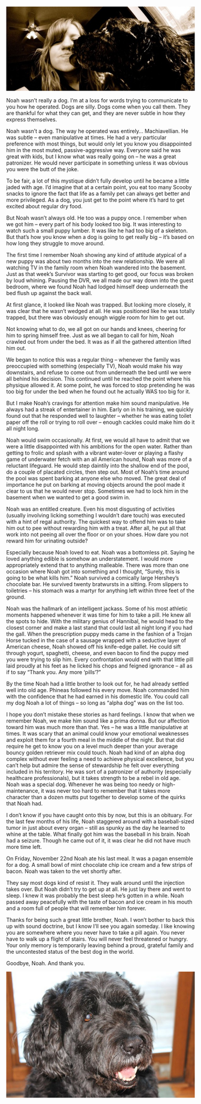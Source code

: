 <!--Noah-->
<!--A tender look back on the life of the best little brother I've ever had.-->

![](/static/img/noahandsarah.jpg)

Noah wasn’t really a dog.  I’m at a loss for words trying to communicate to you how he operated.  Dogs are silly.  Dogs come when you call them.  They are thankful for what they can get, and they are never subtle in how they express themselves.

Noah wasn’t a dog.  The way he operated was entirely… Machiavellian.  He was subtle – even manipulative at times.  He had a very particular preference with most things, but would only let you know you disappointed him in the most muted, passive-aggressive way.  Everyone said he was great with kids, but I know what was really going on – he was a great patronizer.  He would never participate in something unless it was obvious you were the butt of the joke.

To be fair, a lot of this mystique didn’t fully develop until he became a little jaded with age.  I’d imagine that at a certain point, you eat too many Scooby snacks to ignore the fact that life as a family pet can always get better and more privileged.  As a dog, you just get to the point where it’s hard to get excited about regular dry food.

But Noah wasn’t always old. He too was a puppy once.  I remember when we got him – every part of his body looked too big.  It was interesting to watch such a small puppy lumber.  It was like he had too big of a skeleton.  But that’s how you know when a dog is going to get really big – it’s based on how long they struggle to move around.

The first time I remember Noah showing any kind of attitude atypical of a new puppy was about two months into the new relationship.  We were all watching TV in the family room when Noah wandered into the basement.  Just as that week’s Survivor was starting to get good, our focus was broken by loud whining.  Pausing the DVR, we all made our way down into the guest bedroom, where we found Noah had lodged himself deep underneath the bed flush up against the back wall.

At first glance, it looked like Noah was trapped.  But looking more closely, it was clear that he wasn’t wedged at all.  He was positioned like he was totally trapped, but there was obviously enough wiggle room for him to get out.

Not knowing what to do, we all got on our hands and knees, cheering for him to spring himself free.  Just as we all began to call for him, Noah crawled out from under the bed.  It was as if all the gathered attention lifted him out.

We began to notice this was a regular thing – whenever the family was preoccupied with something (especially TV), Noah would make his way downstairs, and refuse to come out from underneath the bed until we were all behind his decision.  This continued until he reached the point where his physique allowed it.  At some point, he was forced to stop pretending he was too big for under the bed when he found out he actually WAS too big for it.

But I make Noah’s cravings for attention make him sound manipulative.  He always had a streak of entertainer in him.  Early on in his training, we quickly found out that he responded well to laughter – whether he was eating toilet paper off the roll or trying to roll over – enough cackles could make him do it all night long.

Noah would swim occasionally.  At first, we would all have to admit that we were a little disappointed with his ambitions for the open water.  Rather than getting to frolic and splash with a vibrant water-lover or playing a flashy game of underwater fetch with an all American hound, Noah was more of a reluctant lifeguard.  He would step daintily into the shallow end of the pool, do a couple of placated circles, then step out.  Most of Noah’s time around the pool was spent barking at anyone else who moved.  The great deal of importance he put on barking at moving objects around the pool made it clear to us that he would never stop.  Sometimes we had to lock him in the basement when we wanted to get a good swim in.

Noah was an entitled creature.  Even his most disgusting of activities (usually involving licking something I wouldn’t dare touch) was executed with a hint of regal authority.  The quickest way to offend him was to take him out to pee without rewarding him with a treat.  After all, he put all that work into not peeing all over the floor or on your shoes.  How dare you not reward him for urinating outside?

Especially because Noah loved to eat.  Noah was a bottomless pit.  Saying he loved anything edible is somehow an understatement.  I would more appropriately extend that to anything malleable.  There was more than one occasion where Noah got into something and I thought, “Surely, this is going to be what kills him.”  Noah survived a comically large Hershey’s chocolate bar.  He survived twenty bratwursts in a sitting.  From slippers to toiletries – his stomach was a martyr for anything left within three feet of the ground.

Noah was the hallmark of an intelligent jackass.  Some of his most athletic moments happened whenever it was time for him to take a pill.  He knew all the spots to hide.  With the military genius of Hannibal, he would head to the closest corner and make a last stand that could last all night long if you had the gall.  When the  prescription puppy meds came in the fashion of a Trojan Horse tucked in the case of a sausage wrapped with a seductive layer of American cheese, Noah showed off his knife-edge pallet.  He could sift through yogurt, spaghetti, cheese, and even bacon to find the puppy med you were trying to slip him.  Every confrontation would end with that little pill laid proudly at his feet as he licked his chops and feigned ignorance – all as if to say “Thank you.  Any more ‘pills‘?”

By the time Noah had a little brother to look out for, he had already settled well into old age.  Phineas followed his every move.  Noah commanded him with the confidence that he had earned in his domestic life.  You could call my dog Noah a lot of things – so long as “alpha dog” was on the list too.

I hope you don’t mistake these stories as hard feelings.  I know that when we remember Noah, we make him sound like a prima donna.  But our affection toward him was much more than that.  Yes – he was a little manipulative at times.  It was scary that an animal could know your emotional weaknesses and exploit them for a fourth meal in the middle of the night.  But that did require he get to know you on a level much deeper than your average bouncy golden retriever mix could touch.  Noah had kind of an alpha dog complex without ever feeling a need to achieve physical excellence, but you can’t help but admire the sense of stewardship he felt over everything included in his territory.  He was sort of a patronizer of authority (especially healthcare professionals), but it takes strength to be a rebel in old age.  Noah was a special dog.  Whenever he was being too needy or high-maintenance, it was never too hard to remember that it takes more character than a dozen mutts put together to develop some of the quirks that Noah had.

I don’t know if you have caught onto this by now, but this is an obituary.  For the last few months of his life, Noah staggered around with a baseball-sized tumor in just about every organ – still as spunky as the day he learned to whine at the table.  What finally got him was the baseball in his brain.  Noah had a seizure.  Though he came out of it, it was clear he did not have much more time left.

On Friday, November 22nd Noah ate his last meal.  It was a pagan ensemble for a dog.  A small  bowl of mint chocolate chip ice cream and a few strips of bacon.  Noah was taken to the vet shortly after.

They say most dogs kind of resist it.  They walk around until the injection takes over.  But Noah didn’t try to get up at all.  He just lay there and went to sleep.  I knew it was probably the best sleep he’s gotten in a while.  Noah passed away peacefully with the taste of bacon and ice cream in his mouth and a room full of people that will remember him forever.

Thanks for being such a great little brother, Noah.  I won’t bother to back this up with sound doctrine, but I know I’ll see you again someday.  I like knowing you are somewhere where you never have to take a pill again.  You never have to walk up a flight of stairs.  You will never feel threatened or hungry.  Your only memory is temporarily leaving behind a proud, grateful family and the uncontested status of the best dog in the world.

Goodbye, Noah.  And thank you.

<div class="row">
    <div class="col-centered col-lg-6">
        <div class="thumbnail">
            <img src="/static/img/noah.jpg" height="">
            <div class="caption">
                <small></small>
            </div>
        </div>
    </div>
</div>